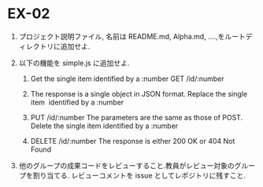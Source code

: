 # EX-02

1. プロジェクト説明ファイル, 名前は README.md, Alpha.md, ....,をルートディレクトリに追加せよ.

1. 以下の機能を simple.js に追加せよ.

    1. Get the single item identified by a :number
    GET /id/:number

    1. The response is a single object in JSON format.
    Replace the single item  identified by a :number

    1. PUT /id/:number
    The parameters are the same as those of POST.
    Delete the single item identified by a :number

    1. DELETE /id/:number
    The response is either 200 OK or 404 Not Found

1. 他のグループの成果コードをレビューすること.教員がレビュー対象のグループを割り当てる.
レビューコメントを issue としてレポジトリに残すこと.